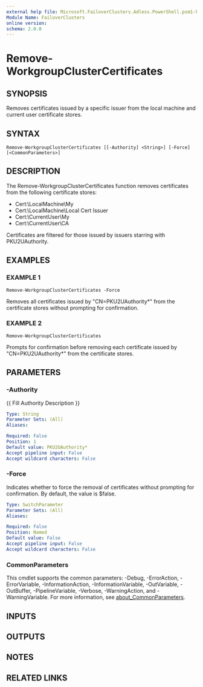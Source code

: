 ```yaml
---
external help file: Microsoft.FailoverClusters.Adless.PowerShell.psm1-help.xml
Module Name: FailoverClusters
online version:
schema: 2.0.0
---
```


# Remove-WorkgroupClusterCertificates

## SYNOPSIS
Removes certificates issued by a specific issuer from the local machine and current user certificate stores.

## SYNTAX

```
Remove-WorkgroupClusterCertificates [[-Authority] <String>] [-Force] [<CommonParameters>]
```

## DESCRIPTION
The Remove-WorkgroupClusterCertificates function removes certificates from the following certificate stores:
- Cert:\LocalMachine\My
- Cert:\LocalMachine\Local Cert Issuer
- Cert:\CurrentUser\My
- Cert:\CurrentUser\CA

Certificates are filtered for those issued by issuers starring with PKU2UAuthority.

## EXAMPLES

### EXAMPLE 1
```
Remove-WorkgroupClusterCertificates -Force
```

Removes all certificates issued by "CN=PKU2UAuthority*" from the certificate stores without prompting for confirmation.

### EXAMPLE 2
```
Remove-WorkgroupClusterCertificates
```

Prompts for confirmation before removing each certificate issued by "CN=PKU2UAuthority*" from the certificate stores.

## PARAMETERS

### -Authority
{{ Fill Authority Description }}

```yaml
Type: String
Parameter Sets: (All)
Aliases:

Required: False
Position: 1
Default value: PKU2UAuthority*
Accept pipeline input: False
Accept wildcard characters: False
```

### -Force
Indicates whether to force the removal of certificates without prompting for confirmation.
By default, the value is $false.

```yaml
Type: SwitchParameter
Parameter Sets: (All)
Aliases:

Required: False
Position: Named
Default value: False
Accept pipeline input: False
Accept wildcard characters: False
```

### CommonParameters
This cmdlet supports the common parameters: -Debug, -ErrorAction, -ErrorVariable, -InformationAction, -InformationVariable, -OutVariable, -OutBuffer, -PipelineVariable, -Verbose, -WarningAction, and -WarningVariable. For more information, see [about_CommonParameters](http://go.microsoft.com/fwlink/?LinkID=113216).

## INPUTS

## OUTPUTS

## NOTES

## RELATED LINKS
